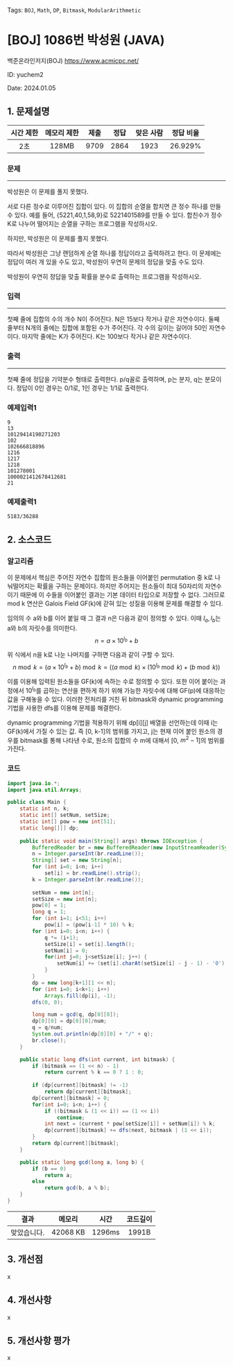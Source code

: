 Tags: `BOJ`, `Math`, `DP`, `Bitmask`, `ModularArithmetic`
# [BOJ] 1086번 박성원 (JAVA)
백준온라인저지(BOJ) https://www.acmicpc.net/

ID: yuchem2

Date: 2024.01.05
## 1. 문제설명
| 시간 제한 | 메모리 제한 |  제출  |  정답  | 맞은 사람 |  정답 비율  |
| :---: | :----: | :--: | :--: | :---: | :-----: |
|  2초   | 128MB  | 9709 | 2864 | 1923  | 26.929% |

### 문제
---
박성원은 이 문제를 풀지 못했다.

서로 다른 정수로 이루어진 집합이 있다. 이 집합의 순열을 합치면 큰 정수 하나를 만들 수 있다. 예를 들어, {5221,40,1,58,9}로 5221401589를 만들 수 있다. 합친수가 정수 K로 나누어 떨어지는 순열을 구하는 프로그램을 작성하시오.

하지만, 박성원은 이 문제를 풀지 못했다.

따라서 박성원은 그냥 랜덤하게 순열 하나를 정답이라고 출력하려고 한다. 이 문제에는 정답이 여러 개 있을 수도 있고, 박성원이 우연히 문제의 정답을 맞출 수도 있다.

박성원이 우연히 정답을 맞출 확률을 분수로 출력하는 프로그램을 작성하시오.

### 입력
---
첫째 줄에 집합의 수의 개수 N이 주어진다. N은 15보다 작거나 같은 자연수이다. 둘째 줄부터 N개의 줄에는 집합에 포함된 수가 주어진다. 각 수의 길이는 길어야 50인 자연수이다. 마지막 줄에는 K가 주어진다. K는 100보다 작거나 같은 자연수이다.

### 출력
---
첫째 줄에 정답을 기약분수 형태로 출력한다. p/q꼴로 출력하며, p는 분자, q는 분모이다. 정답이 0인 경우는 0/1로, 1인 경우는 1/1로 출력한다.

### 예제입력1
```
9
13
10129414190271203
102
102666818896
1216
1217
1218
101278001
1000021412678412681
21
```
### 예제출력1
```
5183/36288
```
## 2. 소스코드

### 알고리즘
이 문제에서 핵심은 주어진 자연수 집합의 원소들을 이어붙인 permutation 중 k로 나눠떨어지는 확률을 구하는 문제이다. 
하지만 주어지는 원소들이 최대 50자리의 자연수 이기 때문에 이 수들을 이어붙인 결과는 기본 데이터 타입으로 저장할 수 없다. 그러므로 mod k 연산은 Galois Field GF(k)에 갇혀 있는 성질을 이용해 문제를 해결할 수 있다.

임의의 수 a와 b를 이어 붙일 때 그 결과 n은 다음과 같이 정의할 수 있다. 이때 $l_a, l_b$는 a와 b의 자릿수를 의미한다.
$$n = a \times 10^{l_b} + b$$

위 식에서 n을 k로 나눈 나머지를 구하면 다음과 같이 구할 수 있다.
$$n \bmod k = (a \times 10^{l_b} + b) \bmod k = ((a \bmod k) \times (10^{l_b} \bmod k) +(b \bmod k))$$

이를 이용해 입력된 원소들을 GF(k)에 속하는 수로 정의할 수 있다. 또한 이어 붙이는 과정에서 $10^{l_b}$를 곱하는 연산을 편하게 하기 위해 가능한 자릿수에 대해 GF(p)에 대응하는 값을 구해놓을 수 있다.
이러한 전처리를 거친 뒤 bitmask와 dynamic programming 기법을 사용한 dfs를 이용해 문제를 해결한다. 

dynamic programming 기법을 적용하기 위해 dp[i][j] 배열을 선언하는데 이때 i는 GF(k)에서 가질 수 있는 값. 즉 [0, k-1]의 범위를 가지고, j는 현재 이어 붙인 원소의 경우를 bitmask를 통해 나타낸 수로, 원소의 집합의 수 m에 대해서 [0, $m^2-1$]의 범위를 가진다. 

### 코드
```java
import java.io.*;
import java.util.Arrays;

public class Main {
    static int n, k;
    static int[] setNum, setSize;
    static int[] pow = new int[51];
    static long[][] dp;
    
    public static void main(String[] args) throws IOException {
        BufferedReader br = new BufferedReader(new InputStreamReader(System.in));
        n = Integer.parseInt(br.readLine());
        String[] set = new String[n];
        for (int i=0; i<n; i++) 
            set[i] = br.readLine().strip();
        k = Integer.parseInt(br.readLine());
        
        setNum = new int[n];
        setSize = new int[n];
        pow[0] = 1;
        long q = 1;
        for (int i=1; i<51; i++)
            pow[i] = (pow[i-1] * 10) % k;
        for (int i=0; i<n; i++) {
            q *= (i+1);
            setSize[i] = set[i].length();
            setNum[i] = 0;
            for(int j=0; j<setSize[i]; j++) {
                setNum[i] += (set[i].charAt(setSize[i] - j - 1) - '0') * pow[j] % k;
            }
        }
        dp = new long[k+1][1 << n];
        for (int i=0; i<k+1; i++)
            Arrays.fill(dp[i], -1);
        dfs(0, 0);

        long num = gcd(q, dp[0][0]);
        dp[0][0] = dp[0][0]/num;
        q = q/num;
        System.out.println(dp[0][0] + "/" + q);
        br.close();
    }

    public static long dfs(int current, int bitmask) {
        if (bitmask == (1 << n) - 1)
            return current % k == 0 ? 1 : 0;
        
        if (dp[current][bitmask] != -1)
            return dp[current][bitmask];
        dp[current][bitmask] = 0;
        for(int i=0; i<n; i++) {
            if ((bitmask & (1 << i)) == (1 << i))
                continue;
            int next = (current * pow[setSize[i]] + setNum[i]) % k;
            dp[current][bitmask] += dfs(next, bitmask | (1 << i));
        }
        return dp[current][bitmask];
    }

    public static long gcd(long a, long b) {
        if (b == 0)
            return a;
        else
            return gcd(b, a % b);
    }
}

```

| 결과 | 메모리 | 시간 | 코드길이 |
|:---:|:-----: | :---: | :----: |
| 맞았습니다. | 42068 KB | 1296ms | 1991B |

## 3. 개선점
x
## 4. 개선사항
x
## 5. 개선사항 평가
x
